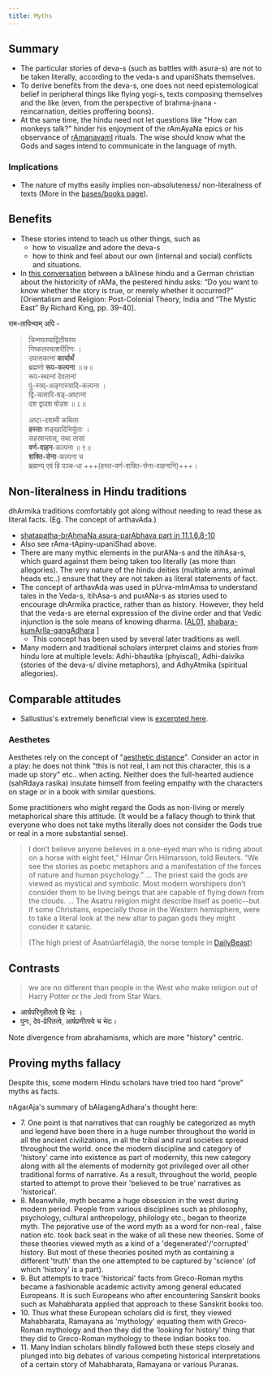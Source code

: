 ```yaml
---
title: Myths
---
```


## Summary
- The particular stories of deva-s (such as battles with asura-s) are not to be taken literally, according to the veda-s and upaniShats themselves.
- To derive benefits from the deva-s, one does not need epistemological belief in peripheral things like flying yogi-s, texts composing themselves and the like (even, from the perspective of brahma-jnana - reincarnation, deities proffering boons).
- At the same time, the hindu need not let questions like "How can monkeys talk?" hinder his enjoyment of the rAmAyaNa epics or his observance of [rAmanavamI](http://en.wikipedia.org/wiki/Rama_Navami) rituals. The wise should know what the Gods and sages intend to communicate in the language of myth.

### Implications
- The nature of myths easily implies non-absoluteness/ non-literalness of texts (More in the [bases/books page](/AgamaH/AryaH/hinduism/sAmya-vaiShamye/bases)).

## Benefits
- These stories intend to teach us other things, such as
  - how to visualize and adore the deva-s
  - how to think and feel about our own (internal and social) conflicts and situations.
- In [this conversation](http://musingsofhh.wordpress.com/2012/09/23/german-christian-in-dialogue-with-balinese-on-ramayanas-historicity/) between a bAlinese hindu and a German christian about the historicity of rAMa, the pestered hindu asks: “Do you want to know whether the story is true, or merely whether it occurred?” \[Orientalism and Religion: Post-Colonial Theory, India and “The Mystic East” By Richard King, pp. 39-40\].      

राम-तापिन्याम् अपि - 

> चिन्मयस्याद्वितीयस्य  
निष्कलस्याशरीरिणः ।  
उपासकानां **कार्यार्थं**  
ब्रह्मणो **रूप-कल्पना** ॥ ७॥  
> रूप-स्थानां देवतानां  
पुं-स्त्र्य्-अङ्गास्त्रादि-कल्पना ।  
द्वि-चत्वारि-षड्-अष्टानां  
दश द्वादश षोडश ॥ ८॥  
>
> अष्टा-दशामी कथिता  
**हस्ताः** शङ्खादिभिर्युताः ।  
सहस्रान्तास्, तथा तासां  
**वर्ण-वाहन**-कल्पना ॥ ९॥  
**शक्ति-सेना**-कल्पना च  
ब्रह्मण्य् एवं हि पञ्च-धा  +++(हस्त-वर्ण-शक्ति-सेना-वाहनानि)+++।

## Non-literalness in Hindu traditions
dhArmika traditions comfortably got along without needing to read these as literal facts. (Eg. The concept of arthavAda.)

- [shatapatha-brAhmaNa asura-parAbhava part in 11.1.6.8-10](/vedAH_yajuH/vAjasaneyam/mAdhyandinam/shatapatha-brAhmaNam/sarva-prastutiH/11/01/6/)
- Also see rAma-tApiny-upaniShad above.
- There are many mythic elements in the purANa-s and the itihAsa-s, which guard against them being taken too literally (as more than allegories). The very nature of the hindu deities (multiple arms, animal heads etc..) ensure that they are not taken as literal statements of fact.
- The concept of arthavAda was used in pUrva-mImAmsa to understand tales in the Veda-s, itihAsa-s and purANa-s as stories used to encourage dhArmika practice, rather than as history. However, they held that the veda-s are eternal expression of the divine order and that Vedic injunction is the sole means of knowing dharma. \[[AL01](http://www.advaita-vedanta.org/archives/advaita-l/2004-September/013449.html), [shabara-kumArIla-gangAdhara](https://archive.org/stream/slokavartika015341mbp#page/n429/mode/2up) \]
  - This concept has been used by several later traditions as well.
- Many modern and traditional scholars interpret claims and stories from hindu lore at multiple levels: Adhi-bhautika (phyiscal), Adhi-daivika (stories of the deva-s/ divine metaphors), and AdhyAtmika (spiritual allegories).

## Comparable attitudes

- Sallustius's extremely beneficial view is [excerpted here](/AgamaH/AryaH/mediterranian/platonism/sallustius).

### Aesthetes
Aesthetes rely on the concept of "[aesthetic distance](http://en.wikipedia.org/wiki/Aesthetic_distance)". Consider an actor in a play: he does not think "this is not real, I am not this character, this is a made up story" etc.. when acting. Neither does the full-hearted audience (sahRdaya rasika) insulate himself from feeling empathy with the characters on stage or in a book with similar questions.

Some practitioners who might regard the Gods as non-living or merely metaphorical share this attitude. (It would be a fallacy though to think that everyone who does not take myths literally does not consider the Gods true or real in a more substantial sense).

> I don’t believe anyone believes in a one-eyed man who is riding about on a horse with eight feet,” Hilmar Örn Hilmarsson, told Reuters. “We see the stories as poetic metaphors and a manifestation of the forces of nature and human psychology.” ... The priest said the gods are viewed as mystical and symbolic. Most modern worshipers don’t consider them to be living beings that are capable of flying down from the clouds. ... The Asatru religion might describe itself as poetic--but if some Christians, especially those in the Western hemisphere, were to take a literal look at the new altar to pagan gods they might consider it satanic.
>
> (The high priest of Ásatrúarfélagið, the norse temple in [DailyBeast](http://www.thedailybeast.com/articles/2015/02/05/why-iceland-is-building-a-temple-to-its-pagan-gods.html))

## Contrasts

> we are no different than people in the West who make religion out of Harry Potter or the Jedi from Star Wars.

- आर्यपरिगृहीतत्वे हि भेदः ।
- पुनः, देव-प्रेरितत्वे, आर्षप्रणीतत्वे च भेदः।

Note divergence from abrahamisms, which are more "history" centric.

## Proving myths fallacy
Despite this, some modern Hindu scholars have tried too hard "prove" myths as facts. 

nAgarAja's summary of bAlagangAdhara's thought here:

- 7\. One point is that narratives that can roughly be categorized as myth and legend have been there in a huge number throughout the world in all the ancient civilizations, in all the tribal and rural societies spread throughout the world. once the modern discipline and  category of 'history' came into existence as part of modernity, this new category along with all the elements of modernity got privileged over all other traditional forms of narrative. As a result, throughout the world, people started to attempt to prove their 'believed to be true' narratives as 'historical'.
- 8\. Meanwhile, myth became a huge obsession in the west during modern period. People from various disciplines such as philosophy, psychology, cultural anthropology, philology etc., began to theorize myth. The pejorative use of the word myth as a word for non-real , false nation etc. took back seat in the wake of all these new theories. Some of these theories viewed myth as a kind of a 'degenerated'/'corrupted' history. But most of these theories posited myth as containing a different 'truth' than the one attempted to be captured by 'science' (of which 'history' is a part).
- 9\. But attempts to trace 'historical' facts from Greco-Roman myths became a fashionable academic activity among general educated Europeans. It is such Europeans who after encountering Sanskrit books such as Mahabharata applied that approach to these Sanskrit books too.
- 10\. Thus what these European scholars did is first, they viewed Mahabharata, Ramayana as 'mythology' equating them with Greco-Roman mythology and then they did the 'looking for history' thing that they did to Greco-Roman mythology to these Indian books too.
- 11\. Many Indian scholars blindly followed both these steps closely and plunged into big debates of various competing historical interpretations of a certain story of Mahabharata, Ramayana or various Puranas.
